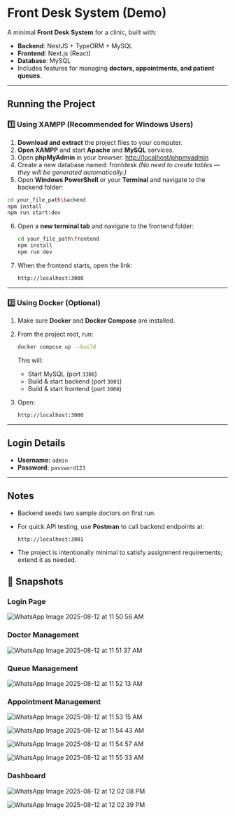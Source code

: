 # Front Desk System (Demo)

A minimal **Front Desk System** for a clinic, built with:
- **Backend**: NestJS + TypeORM + MySQL
- **Frontend**: Next.js (React)
- **Database**: MySQL
- Includes features for managing **doctors, appointments, and patient queues**.

---

## Running the Project

### 1️⃣ Using XAMPP (Recommended for Windows Users)

1. **Download and extract** the project files to your computer.
2. **Open XAMPP** and start **Apache** and **MySQL** services.
3. Open **phpMyAdmin** in your browser:  [http://localhost/phpmyadmin](http://localhost/phpmyadmin)
4. Create a new database named: frontdesk
*(No need to create tables — they will be generated automatically.)*
5. Open **Windows PowerShell** or your **Terminal** and navigate to the backend folder:
```bash
cd your_file_path\backend
npm install
npm run start:dev
````

6. Open a **new terminal tab** and navigate to the frontend folder:

   ```bash
   cd your_file_path\frontend
   npm install
   npm run dev
   ```
7. When the frontend starts, open the link:

   ```
   http://localhost:3000
   ```

---

### 2️⃣ Using Docker (Optional)

1. Make sure **Docker** and **Docker Compose** are installed.
2. From the project root, run:

   ```bash
   docker compose up --build
   ```

   This will:

   * Start MySQL (port `3306`)
   * Build & start backend (port `3001`)
   * Build & start frontend (port `3000`)
3. Open:

   ```
   http://localhost:3000
   ```

---

## Login Details

* **Username:** `admin`
* **Password:** `password123`

---

## Notes

* Backend seeds two sample doctors on first run.
* For quick API testing, use **Postman** to call backend endpoints at:

  ```
  http://localhost:3001
  ```
* The project is intentionally minimal to satisfy assignment requirements; extend it as needed.

## 📸 Snapshots

### Login Page
![WhatsApp Image 2025-08-12 at 11 50 56 AM](https://github.com/user-attachments/assets/8485cd44-9e02-44e8-ad06-cef432b059a0)

### Doctor Management
![WhatsApp Image 2025-08-12 at 11 51 37 AM](https://github.com/user-attachments/assets/663aab0b-cb16-457e-a7b2-3c3aeb2ffc6c)

### Queue Management 
![WhatsApp Image 2025-08-12 at 11 52 13 AM](https://github.com/user-attachments/assets/4d23368f-a3ba-43ba-8d1d-65277090e243)

### Appointment  Management
![WhatsApp Image 2025-08-12 at 11 53 15 AM](https://github.com/user-attachments/assets/9d65ea91-02cf-494c-8603-1f85ea60b587)

![WhatsApp Image 2025-08-12 at 11 54 43 AM](https://github.com/user-attachments/assets/547bb3a3-f67b-4651-925a-0478e778d9e0)

![WhatsApp Image 2025-08-12 at 11 54 57 AM](https://github.com/user-attachments/assets/fb984d0a-9c08-4cd1-9bb0-14c6e55fed29)

![WhatsApp Image 2025-08-12 at 11 55 33 AM](https://github.com/user-attachments/assets/e271d88b-1aaf-4bed-a1f4-d1a79cf3be98)

### Dashboard
![WhatsApp Image 2025-08-12 at 12 02 08 PM](https://github.com/user-attachments/assets/dc9128bc-063d-49ea-9f06-499c80ef544b)

![WhatsApp Image 2025-08-12 at 12 02 39 PM](https://github.com/user-attachments/assets/00f469b1-d228-47ed-9f65-1797ad10a5d0)


